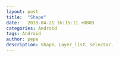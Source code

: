 ```yaml
---
layout: post
title:  "Shape"
date:   2018-04-21 16:15:11 +0800
categories: Android
tags: Android
author: pepe
description: Shape、Layer_list、selector.
---
```









